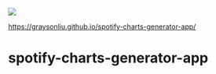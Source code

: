 ![](https://github.com/graysonliu/spotify-charts-generator-app/workflows/build/badge.svg)

https://graysonliu.github.io/spotify-charts-generator-app/

# spotify-charts-generator-app